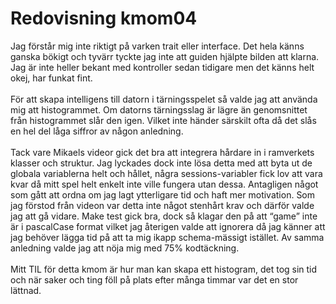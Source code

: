 ---
---
Redovisning kmom04
=========================
Jag förstår mig inte riktigt på varken trait eller interface. Det hela känns ganska bökigt och tyvärr tyckte jag inte att guiden hjälpte bilden att klarna. Jag är inte heller bekant med kontroller sedan tidigare men det känns helt okej, har funkat fint.
<br><br>
För att skapa intelligens till datorn i tärningsspelet så valde jag att använda mig att histogrammet. Om datorns tärningsslag är lägre än genomsnittet från histogrammet slår den igen. Vilket inte händer särskilt ofta då det slås en hel del låga siffror av någon anledning.
<br><br>
Tack vare Mikaels videor gick det bra att integrera hårdare in i ramverkets klasser och struktur. Jag lyckades dock inte lösa detta med att byta ut de globala variablerna helt och hållet, några sessions-variabler fick lov att vara kvar då mitt spel helt enkelt inte ville fungera utan dessa. Antagligen något som gått att ordna om jag lagt ytterligare tid och haft mer motivation. Som jag förstod från videon var detta inte något stenhårt krav och därför valde jag att gå vidare. Make test gick bra, dock så klagar den på att “game” inte är i pascalCase format vilket jag återigen valde att ignorera då jag känner att jag behöver lägga tid på att ta mig ikapp schema-mässigt istället. Av samma anledning valde jag att nöja mig med 75% kodtäckning.
<br><br>
Mitt TIL för detta kmom är hur man kan skapa ett histogram, det tog sin tid och när saker och ting föll på plats efter många timmar var det en stor lättnad.
